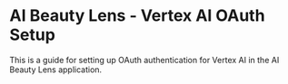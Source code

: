 # AI Beauty Lens - Vertex AI OAuth Setup

This is a guide for setting up OAuth authentication for Vertex AI in the AI Beauty Lens application.
